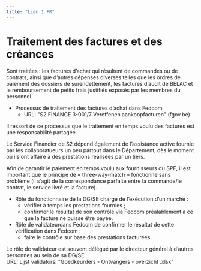 ```yaml
---
title: "Lien 1 FR"
---
```

# Traitement des factures et des créances

Sont traitées : les factures d’achat qui résultent de commandes ou de contrats, ainsi que d’autres dépenses diverses telles que les ordres de paiement des dossiers de surendettement, les factures d’audit de BELAC et le remboursement de petits frais justifiés exposés par les membres du personnel.

* Processus de traitement des factures d’achat dans Fedcom.
	* URL: "S2 FINANCE 3-001/7 Vereffenen aankoopfacturen" (fgov.be)

Il ressort de ce processus que le traitement en temps voulu des factures est une responsabilité partagée.

Le Service Financier de S2 dépend également de l’assistance active fournie par les collaboratueurs un peu partout dans le Département, dès le moment où ils ont affaire à des prestations réalisées par un tiers. 

Afin de garantir le paiement en temps voulu aux fournisseurs du SPF, il est important que le principe de « three-way-match » fonctionne sans problème (il s’agit de la correspondance parfaite entre la commande/le contrat, le service livré et la facture).  

* Rôle du fonctionnaire de la DG/SE chargé de l’exécution d’un marché :
	* vérifier à temps les prestations fournies ;
	* confirmer le résultat de son contrôle via Fedcom préalablement à ce que la facture ne puisse être payée. 
* Rôle de validateurdans Fedcom de confirmer le résultat de cette vérification dans Fedcom :
	* faire le contrôle sur base des prestations facturées.

Le rôle de validateur est souvent délégué par le directeur général à d’autres personnes au sein de sa DG/SE.  
URL: Lijst validators: "Goedkeurders - Ontvangers - overzicht .xlsx"
